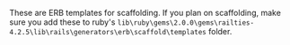 These are ERB templates for scaffolding.  If you plan on scaffolding, make sure you add these to ruby's `lib\ruby\gems\2.0.0\gems\railties-4.2.5\lib\rails\generators\erb\scaffold\templates` folder.